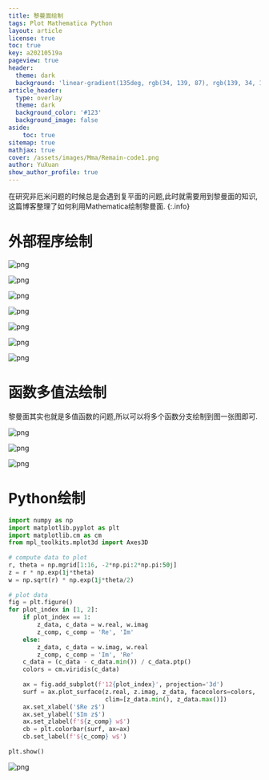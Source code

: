 ```yaml
---
title: 黎曼面绘制
tags: Plot Mathematica Python
layout: article
license: true
toc: true
key: a20210519a
pageview: true
header:
  theme: dark
  background: 'linear-gradient(135deg, rgb(34, 139, 87), rgb(139, 34, 139))'
article_header:
  type: overlay
  theme: dark
  background_color: '#123'
  background_image: false
aside:
    toc: true
sitemap: true
mathjax: true
cover: /assets/images/Mma/Remain-code1.png
author: YuXuan
show_author_profile: true
---
```

在研究非厄米问题的时候总是会遇到复平面的问题,此时就需要用到黎曼面的知识,这篇博客整理了如何利用Mathematica绘制黎曼面.
{:.info}
<!--more-->
# 外部程序绘制
![png](/assets/images/Mma/Remain-code1.png)

![png](/assets/images/Mma/Remain-pic1.png)

![png](/assets/images/Mma/Remain-code2.png)

![png](/assets/images/Mma/Remain-pic2-1.png)

![png](/assets/images/Mma/Remain-pic2-2.png)

![png](/assets/images/Mma/Remain-pic2-3.png)

![png](/assets/images/Mma/Remain-code3.png)

# 函数多值法绘制

黎曼面其实也就是多值函数的问题,所以可以将多个函数分支绘制到图一张图即可.

![png](/assets/images/Mma/Remain-pic4.png)

![png](/assets/images/Mma/Remain-pic5.png)

![png](/assets/images/Mma/Remain-pic6.png)

# Python绘制
```python
import numpy as np  
import matplotlib.pyplot as plt  
import matplotlib.cm as cm 
from mpl_toolkits.mplot3d import Axes3D 
 
# compute data to plot 
r, theta = np.mgrid[1:16, -2*np.pi:2*np.pi:50j] 
z = r * np.exp(1j*theta)  
w = np.sqrt(r) * np.exp(1j*theta/2)  
 
# plot data  
fig = plt.figure()  
for plot_index in [1, 2]: 
    if plot_index == 1: 
        z_data, c_data = w.real, w.imag 
        z_comp, c_comp = 'Re', 'Im' 
    else: 
        z_data, c_data = w.imag, w.real 
        z_comp, c_comp = 'Im', 'Re' 
    c_data = (c_data - c_data.min()) / c_data.ptp() 
    colors = cm.viridis(c_data) 
 
    ax = fig.add_subplot(f'12{plot_index}', projection='3d') 
    surf = ax.plot_surface(z.real, z.imag, z_data, facecolors=colors,
                           clim=[z_data.min(), z_data.max()])
    ax.set_xlabel('$Re z$')  
    ax.set_ylabel('$Im z$')   
    ax.set_zlabel(f'${z_comp} w$')  
    cb = plt.colorbar(surf, ax=ax)  
    cb.set_label(f'${c_comp} w$')  
 
plt.show()
```

![png](/assets/images/Mma/Remain-pic7.png)
